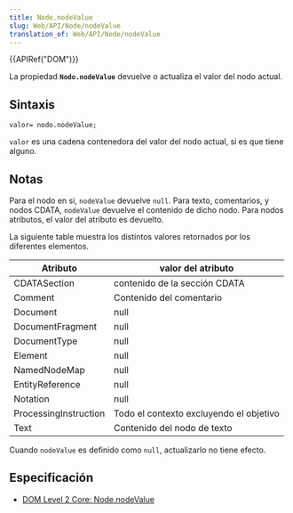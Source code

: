```yaml
---
title: Node.nodeValue
slug: Web/API/Node/nodeValue
translation_of: Web/API/Node/nodeValue
---
```

{{APIRef("DOM")}}

La propiedad **`Nodo.nodeValue`** devuelve o actualiza el valor del nodo actual.

## Sintaxis

```
valor= nodo.nodeValue;
```

`valor` es una cadena contenedora del valor del nodo actual, si es que tiene alguno.

## Notas

Para el nodo en si, `nodeValue` devuelve `null`. Para texto, comentarios, y nodos CDATA, `nodeValue` devuelve el contenido de dicho nodo. Para nodos atributos, el valor del atributo es devuelto.

La siguiente table muestra los distintos valores retornados por los diferentes elementos.

| Atributo              | valor del atributo                      |
| --------------------- | --------------------------------------- |
| CDATASection          | contenido de la sección CDATA           |
| Comment               | Contenido del comentario                |
| Document              | null                                    |
| DocumentFragment      | null                                    |
| DocumentType          | null                                    |
| Element               | null                                    |
| NamedNodeMap          | null                                    |
| EntityReference       | null                                    |
| Notation              | null                                    |
| ProcessingInstruction | Todo el contexto excluyendo el objetivo |
| Text                  | Contenido del nodo de texto             |

Cuando `nodeValue` es definido como `null`, actualizarlo no tiene efecto.

## Especificación

- [DOM Level 2 Core: Node.nodeValue](http://www.w3.org/TR/DOM-Level-2-Core/core.html#ID-F68D080)
